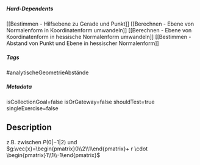 ##### Hard-Dependents
[[Bestimmen - Hilfsebene zu Gerade und Punkt]]
[[Berechnen - Ebene von Normalenform in Koordinatenform umwandeln]]
[[Berechnen - Ebene von Koordinatenform in hessische Normalenform umwandeln]]
[[Bestimmen - Abstand von Punkt und Ebene in hessischer Normalenform]]
##### Tags
#analytischeGeometrieAbstände
##### Metadata
isCollectionGoal=false
isOrGateway=false
shouldTest=true
singleExercise=false
## Description
z.B. zwischen $P(0|-1|2)$ und $g:\vec{x}=\begin{pmatrix}0\\2\\1\end{pmatrix}+ r \cdot \begin{pmatrix}1\\1\\-1\end{pmatrix}$ 
